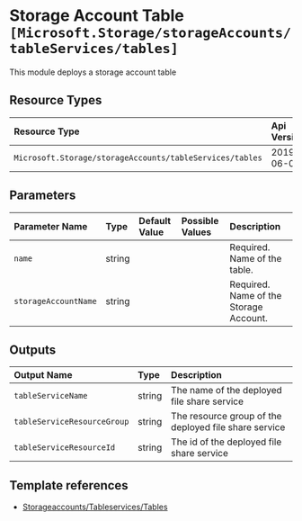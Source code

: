 # Storage Account Table `[Microsoft.Storage/storageAccounts/tableServices/tables]`

This module deploys a storage account table

## Resource Types

| Resource Type | Api Version |
| :-- | :-- |
| `Microsoft.Storage/storageAccounts/tableServices/tables` | 2019-06-01 |

## Parameters

| Parameter Name | Type | Default Value | Possible Values | Description |
| :-- | :-- | :-- | :-- | :-- |
| `name` | string |  |  | Required. Name of the table. |
| `storageAccountName` | string |  |  | Required. Name of the Storage Account. |

## Outputs

| Output Name | Type | Description |
| :-- | :-- | :-- |
| `tableServiceName` | string | The name of the deployed file share service |
| `tableServiceResourceGroup` | string | The resource group of the deployed file share service |
| `tableServiceResourceId` | string | The id of the deployed file share service |

## Template references

- [Storageaccounts/Tableservices/Tables](https://docs.microsoft.com/en-us/azure/templates/Microsoft.Storage/2019-06-01/storageAccounts/tableServices/tables)

